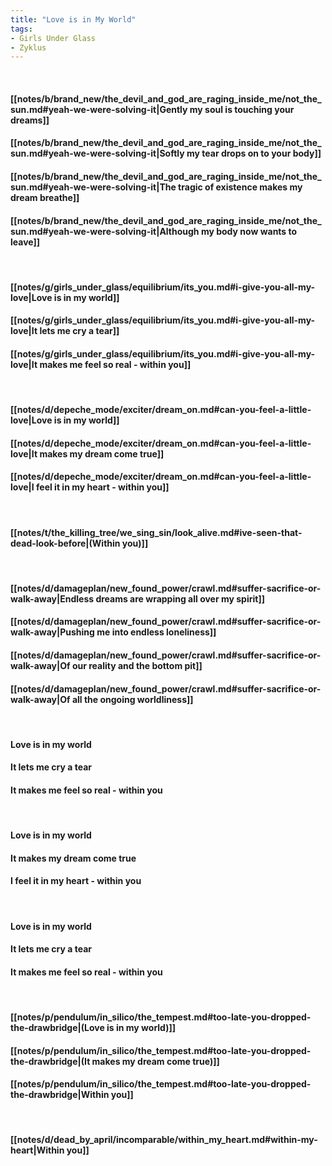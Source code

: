 ```yaml
---
title: "Love is in My World"
tags:
- Girls Under Glass
- Zyklus
---
```

&nbsp;
#### [[notes/b/brand_new/the_devil_and_god_are_raging_inside_me/not_the_sun.md#yeah-we-were-solving-it|Gently my soul is touching your dreams]]
#### [[notes/b/brand_new/the_devil_and_god_are_raging_inside_me/not_the_sun.md#yeah-we-were-solving-it|Softly my tear drops on to your body]]
#### [[notes/b/brand_new/the_devil_and_god_are_raging_inside_me/not_the_sun.md#yeah-we-were-solving-it|The tragic of existence makes my dream breathe]]
#### [[notes/b/brand_new/the_devil_and_god_are_raging_inside_me/not_the_sun.md#yeah-we-were-solving-it|Although my body now wants to leave]]
&nbsp;
#### [[notes/g/girls_under_glass/equilibrium/its_you.md#i-give-you-all-my-love|Love is in my world]]
#### [[notes/g/girls_under_glass/equilibrium/its_you.md#i-give-you-all-my-love|It lets me cry a tear]]
#### [[notes/g/girls_under_glass/equilibrium/its_you.md#i-give-you-all-my-love|It makes me feel so real - within you]]
&nbsp;
#### [[notes/d/depeche_mode/exciter/dream_on.md#can-you-feel-a-little-love|Love is in my world]]
#### [[notes/d/depeche_mode/exciter/dream_on.md#can-you-feel-a-little-love|It makes my dream come true]]
#### [[notes/d/depeche_mode/exciter/dream_on.md#can-you-feel-a-little-love|I feel it in my heart - within you]]
&nbsp;
#### [[notes/t/the_killing_tree/we_sing_sin/look_alive.md#ive-seen-that-dead-look-before|(Within you)]]
&nbsp;
#### [[notes/d/damageplan/new_found_power/crawl.md#suffer-sacrifice-or-walk-away|Endless dreams are wrapping all over my spirit]]
#### [[notes/d/damageplan/new_found_power/crawl.md#suffer-sacrifice-or-walk-away|Pushing me into endless loneliness]]
#### [[notes/d/damageplan/new_found_power/crawl.md#suffer-sacrifice-or-walk-away|Of our reality and the bottom pit]]
#### [[notes/d/damageplan/new_found_power/crawl.md#suffer-sacrifice-or-walk-away|Of all the ongoing worldliness]]
&nbsp;
#### Love is in my world
#### It lets me cry a tear
#### It makes me feel so real - within you
&nbsp;
#### Love is in my world
#### It makes my dream come true
#### I feel it in my heart - within you
&nbsp;
#### Love is in my world
#### It lets me cry a tear
#### It makes me feel so real - within you
&nbsp;
#### [[notes/p/pendulum/in_silico/the_tempest.md#too-late-you-dropped-the-drawbridge|(Love is in my world)]]
#### [[notes/p/pendulum/in_silico/the_tempest.md#too-late-you-dropped-the-drawbridge|(It makes my dream come true)]]
#### [[notes/p/pendulum/in_silico/the_tempest.md#too-late-you-dropped-the-drawbridge|Within you]]
&nbsp;
#### [[notes/d/dead_by_april/incomparable/within_my_heart.md#within-my-heart|Within you]]
